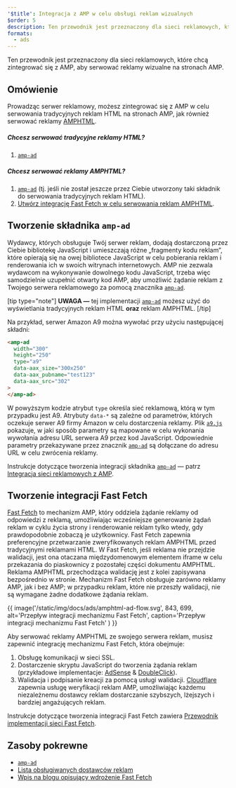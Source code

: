 ```yaml
---
'$title': Integracja z AMP w celu obsługi reklam wizualnych
$order: 5
description: Ten przewodnik jest przeznaczony dla sieci reklamowych, które chcą zintegrować się z AMP, aby serwować reklamy wizualne na stronach AMP.
formats:
  - ads
---
```


Ten przewodnik jest przeznaczony dla sieci reklamowych, które chcą zintegrować się z AMP, aby serwować reklamy wizualne na stronach AMP.

## Omówienie

Prowadząc serwer reklamowy, możesz zintegrować się z AMP w celu serwowania tradycyjnych reklam HTML na stronach AMP, jak również serwować reklamy [AMPHTML](../../../documentation/guides-and-tutorials/learn/intro-to-amphtml-ads.md).

##### Chcesz serwować tradycyjne reklamy HTML?

1. [`amp-ad`](../../../documentation/components/reference/amp-ad.md)

##### Chcesz serwować reklamy AMPHTML?

1. [`amp-ad`](../../../documentation/components/reference/amp-ad.md) (tj. jeśli nie został jeszcze przez Ciebie utworzony taki składnik do serwowania tradycyjnych reklam HTML).
2. [Utwórz integrację Fast Fetch w celu serwowania reklam AMPHTML](#creating-a-fast-fetch-integration).

## Tworzenie składnika `amp-ad` <a name="creating-an-amp-ad"></a>

Wydawcy, których obsługuje Twój serwer reklam, dodają dostarczoną przez Ciebie bibliotekę JavaScript i umieszczają różne „fragmenty kodu reklam”, które opierają się na owej bibliotece JavaScript w celu pobierania reklam i renderowania ich w swoich witrynach internetowych. AMP nie zezwala wydawcom na wykonywanie dowolnego kodu JavaScript, trzeba więc samodzielnie uzupełnić otwarty kod AMP, aby umożliwić żądanie reklam z Twojego serwera reklamowego za pomocą znacznika [`amp-ad`](../../../documentation/components/reference/amp-ad.md).

[tip type="note"] **UWAGA —** tej implementacji [`amp-ad`](../../../documentation/components/reference/amp-ad.md) możesz użyć do wyświetlania tradycyjnych reklam HTML **oraz** reklam AMPHTML. [/tip]

Na przykład, serwer Amazon A9 można wywołać przy użyciu następującej składni:

```html
<amp-ad
  width="300"
  height="250"
  type="a9"
  data-aax_size="300x250"
  data-aax_pubname="test123"
  data-aax_src="302"
>
</amp-ad>
```

W powyższym kodzie atrybut `type` określa sieć reklamową, którą w tym przypadku jest A9. Atrybuty `data-*` są zależne od parametrów, których oczekuje serwer A9 firmy Amazon w celu dostarczenia reklamy. Plik [`a9.js`](https://github.com/ampproject/amphtml/blob/main/ads/a9.js) pokazuje, w jaki sposób parametry są mapowane w celu wykonania wywołania adresu URL serwera A9 przez kod JavaScript. Odpowiednie parametry przekazywane przez znacznik [`amp-ad`](../../../documentation/components/reference/amp-ad.md) są dołączane do adresu URL w celu zwrócenia reklamy.

Instrukcje dotyczące tworzenia integracji składnika [`amp-ad`](../../../documentation/components/reference/amp-ad.md) — patrz [Integracja sieci reklamowych z AMP](https://github.com/ampproject/amphtml/blob/main/ads/README.md).

## Tworzenie integracji Fast Fetch <a name="creating-a-fast-fetch-integration"></a>

[Fast Fetch](https://blog.amp.dev/2017/08/21/even-faster-loading-ads-in-amp/) to mechanizm AMP, który oddziela żądanie reklamy od odpowiedzi z reklamą, umożliwiając wcześniejsze generowanie żądań reklam w cyklu życia strony i renderowanie reklam tylko wtedy, gdy prawdopodobnie zobaczą je użytkownicy. Fast Fetch zapewnia preferencyjne przetwarzanie zweryfikowanych reklam AMPHTML przed tradycyjnymi reklamami HTML. W Fast Fetch, jeśli reklama nie przejdzie walidacji, jest ona otaczana międzydomenowym elementem iframe w celu przekazania do piaskownicy z pozostałej części dokumentu AMPHTML. Reklama AMPHTML przechodząca walidację jest z kolei zapisywana bezpośrednio w stronie. Mechanizm Fast Fetch obsługuje zarówno reklamy AMP, jak i bez AMP; w przypadku reklam, które nie przeszły walidacji, nie są wymagane żadne dodatkowe żądania reklam.

{{ image('/static/img/docs/ads/amphtml-ad-flow.svg', 843, 699, alt='Przepływ integracji mechanizmu Fast Fetch', caption='Przepływ integracji mechanizmu Fast Fetch' ) }}

Aby serwować reklamy AMPHTML ze swojego serwera reklam, musisz zapewnić integrację mechanizmu Fast Fetch, która obejmuje:

1. Obsługę komunikacji w sieci SSL.
2. Dostarczenie skryptu JavaScript do tworzenia żądania reklam (przykładowe implementacje: [AdSense](https://github.com/ampproject/amphtml/tree/main/extensions/amp-ad-network-adsense-impl) & [DoubleClick](https://github.com/ampproject/amphtml/tree/main/extensions/amp-ad-network-doubleclick-impl)).
3. Walidacja i podpisanie kreacji za pomocą usługi walidacji. [Cloudflare](https://blog.cloudflare.com/firebolt/) zapewnia usługę weryfikacji reklam AMP, umożliwiając każdemu niezależnemu dostawcy reklam dostarczanie szybszych, lżejszych i bardziej angażujących reklam.

Instrukcje dotyczące tworzenia integracji Fast Fetch zawiera [Przewodnik implementacji sieci Fast Fetch](https://github.com/ampproject/amphtml/blob/main/ads/google/a4a/docs/Network-Impl-Guide.md).

## Zasoby pokrewne

- [`amp-ad`](../../../documentation/components/reference/amp-ad.md)
- [Lista obsługiwanych dostawców reklam](../../../documentation/guides-and-tutorials/develop/monetization/ads_vendors.md)
- [Wpis na blogu opisujący wdrożenie Fast Fetch](https://blog.amp.dev/2017/08/21/even-faster-loading-ads-in-amp/)
